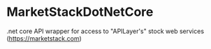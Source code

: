 # MarketStackDotNetCore
.net core API wrapper for access to "APILayer's" stock web services (https://marketstack.com)
